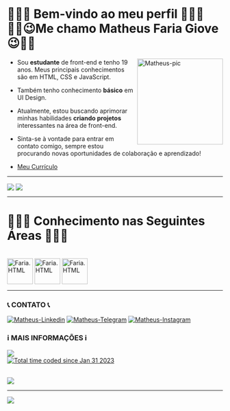 # 🎈🎈🎈 Bem-vindo ao meu perfil 🎈🎈🎈<br> ✌🏼😉Me chamo **Matheus Faria Giove**😉✌🏼
<img style="display: inline_block" align="right" alt="Matheus-pic" width="200" height="200" style="border-radius: 150px;" src="https://cdn.discordapp.com/attachments/1070030542902407249/1070104860118229032/eu.gif" align="rigth" width="160" height="160">

* Sou **estudante** de front-end e tenho 19 anos. Meus principais conhecimentos são em HTML, CSS e JavaScript.

* Também tenho conhecimento **básico** em UI Design.

* Atualmente, estou buscando aprimorar minhas habilidades **criando projetos** interessantes na área de front-end. 

* Sinta-se à vontade para entrar em contato comigo, sempre estou procurando novas oportunidades de colaboração e aprendizado!

* [Meu Currículo](https://matheusgiove.github.io)
<hr>

<p><strong></strong></p>

<picture>
  <source 
  srcset="https://github-readme-stats.vercel.app/api?username=matheusgiove&show_icons=true&theme=vision-friendly-dark"
  media="(prefers-color-scheme: dark)"
/>
<img align="center" src="https://github-readme-stats.vercel.app/api?username=anuraghazra&show_icons=true" 
/>
</picture>

<picture>
<source 
  srcset="https://github-readme-stats.vercel.app/api/top-langs/?username=matheusgiove&theme=vision-friendly-dark"
/>
<img align="center" src="https://github.com/anuraghazra/github-readme-stats"
/>
</picture>

<hr>

# 👨🏼‍🎓 Conhecimento nas Seguintes Áreas 👨🏼‍🎓

<div style="display: inline_block"><br>
  <img src="https://cdn.jsdelivr.net/gh/devicons/devicon/icons/css3/css3-original.svg" alt="Faria.HTML" align="center" width="60" height="60">
  <img src="https://cdn.jsdelivr.net/gh/devicons/devicon/icons/html5/html5-original.svg" alt="Faria.HTML" align="center" width="60" height="60">
  <img src="https://cdn.jsdelivr.net/gh/devicons/devicon/icons/javascript/javascript-original.svg" alt="Faria.HTML" align="center" width="60" height="60">
</div>

<hr>

### 📞 CONTATO 📞

<div>
   <a href="https://www.linkedin.com/in/matheus-faria-giove-3a6159259/" target="_blank"><img src="https://img.shields.io/badge/LinkedIn-0077B5?style=for-the-badge&logo=linkedin&logoColor=white" target="_blank" alt="Matheus-Linkedin"></a>
   <a href="https://t.me/farioso08" target="_blank"><img src="https://img.shields.io/badge/Telegram-2CA5E0?style=for-the-badge&logo=telegram&logoColor=white" target="_blank" alt="Matheus-Telegram"></a>
   <a href="https://www.instagram.com/matheusgiove/" target="_blank"><img src="https://img.shields.io/badge/Instagram-E4405F?style=for-the-badge&logo=instagram&logoColor=white" target="_blank" alt="Matheus-Instagram"></a>
</div>

### ℹ MAIS INFORMAÇÕES ℹ

<picture>
  <source 
  srcset="https://github-readme-stats.vercel.app/api/wakatime?username=matheusgiove&theme=vision-friendly-dark"
/>
  <img align="center" src="https://github.com/anuraghazra/github-readme-stats" 
/>
</picture>
<div>
  <a href="https://wakatime.com/@f113fcc0-9e89-4504-b9bf-c167170e9d11"><img src="https://wakatime.com/badge/user/f113fcc0-9e89-4504-b9bf-c167170e9d11.svg" alt="Total time coded since Jan 31 2023" /></a>
</div>

<br>
  
![](https://github-readme-streak-stats.herokuapp.com/?user=MatheusGiove&theme=vision-friendly-dark&hide_border=false)

---

[![](https://visitcount.itsvg.in/api?id=MatheusGiove&icon=2&color=0)](https://visitcount.itsvg.in)
